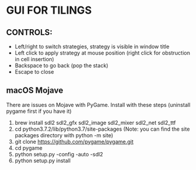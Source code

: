 # GUI FOR TILINGS

## CONTROLS:

- Left/right to switch strategies, strategy is visible in window title
- Left click to apply strategy at mouse position (right click for obstruction in cell insertion)
- Backspace to go back (pop the stack)
- Escape to close

## macOS Mojave
There are issues on Mojave with PyGame. Install with these steps (uninstall pygame first if you have it)

1. brew install sdl2 sdl2_gfx sdl2_image sdl2_mixer sdl2_net sdl2_ttf
2. cd python3.7.2/lib/python3.7/site-packages   (Note: you can find the site packages directory with python -m site)
3. git clone https://github.com/pygame/pygame.git
4. cd pygame
5. python setup.py -config -auto -sdl2
6. python setup.py install


